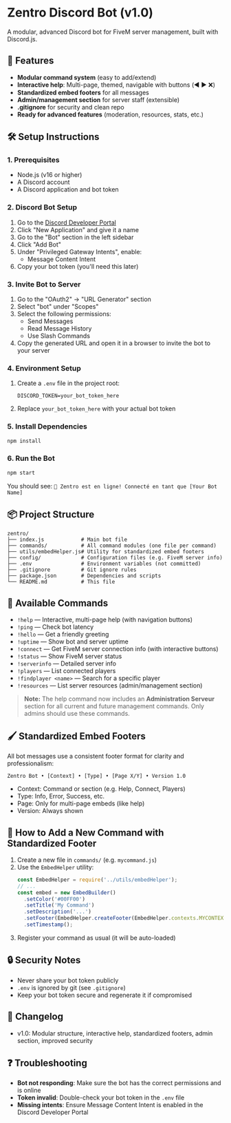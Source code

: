 # Zentro Discord Bot (v1.0)

A modular, advanced Discord bot for FiveM server management, built with Discord.js.

## 🚀 Features

- **Modular command system** (easy to add/extend)
- **Interactive help**: Multi-page, themed, navigable with buttons (◀️ ▶️ ❌)
- **Standardized embed footers** for all messages
- **Admin/management section** for server staff (extensible)
- **.gitignore** for security and clean repo
- **Ready for advanced features** (moderation, resources, stats, etc.)

## 🛠️ Setup Instructions

### 1. Prerequisites
- Node.js (v16 or higher)
- A Discord account
- A Discord application and bot token

### 2. Discord Bot Setup
1. Go to the [Discord Developer Portal](https://discord.com/developers/applications)
2. Click "New Application" and give it a name
3. Go to the "Bot" section in the left sidebar
4. Click "Add Bot"
5. Under "Privileged Gateway Intents", enable:
   - Message Content Intent
6. Copy your bot token (you'll need this later)

### 3. Invite Bot to Server
1. Go to the "OAuth2" → "URL Generator" section
2. Select "bot" under "Scopes"
3. Select the following permissions:
   - Send Messages
   - Read Message History
   - Use Slash Commands
4. Copy the generated URL and open it in a browser to invite the bot to your server

### 4. Environment Setup
1. Create a `.env` file in the project root:
   ```
   DISCORD_TOKEN=your_bot_token_here
   ```
2. Replace `your_bot_token_here` with your actual bot token

### 5. Install Dependencies
```bash
npm install
```

### 6. Run the Bot
```bash
npm start
```

You should see: `🤖 Zentro est en ligne! Connecté en tant que [Your Bot Name]`

## 📦 Project Structure
```
zentro/
├── index.js            # Main bot file
├── commands/           # All command modules (one file per command)
├── utils/embedHelper.js# Utility for standardized embed footers
├── config/             # Configuration files (e.g. FiveM server info)
├── .env                # Environment variables (not committed)
├── .gitignore          # Git ignore rules
├── package.json        # Dependencies and scripts
└── README.md           # This file
```

## 🧩 Available Commands

- `!help` — Interactive, multi-page help (with navigation buttons)
- `!ping` — Check bot latency
- `!hello` — Get a friendly greeting
- `!uptime` — Show bot and server uptime
- `!connect` — Get FiveM server connection info (with interactive buttons)
- `!status` — Show FiveM server status
- `!serverinfo` — Detailed server info
- `!players` — List connected players
- `!findplayer <name>` — Search for a specific player
- `!resources` — List server resources (admin/management section)

> **Note:** The help command now includes an **Administration Serveur** section for all current and future management commands. Only admins should use these commands.

## 🖌️ Standardized Embed Footers
All bot messages use a consistent footer format for clarity and professionalism:
```
Zentro Bot • [Context] • [Type] • [Page X/Y] • Version 1.0
```
- Context: Command or section (e.g. Help, Connect, Players)
- Type: Info, Error, Success, etc.
- Page: Only for multi-page embeds (like help)
- Version: Always shown

## 🧰 How to Add a New Command with Standardized Footer
1. Create a new file in `commands/` (e.g. `mycommand.js`)
2. Use the `EmbedHelper` utility:
   ```js
   const EmbedHelper = require('../utils/embedHelper');
   // ...
   const embed = new EmbedBuilder()
     .setColor('#00FF00')
     .setTitle('My Command')
     .setDescription('...')
     .setFooter(EmbedHelper.createFooter(EmbedHelper.contexts.MYCONTEXT, EmbedHelper.types.INFO))
     .setTimestamp();
   ```
3. Register your command as usual (it will be auto-loaded)

## 🔒 Security Notes
- Never share your bot token publicly
- `.env` is ignored by git (see `.gitignore`)
- Keep your bot token secure and regenerate it if compromised

## 📝 Changelog
- v1.0: Modular structure, interactive help, standardized footers, admin section, improved security

## ❓ Troubleshooting
- **Bot not responding**: Make sure the bot has the correct permissions and is online
- **Token invalid**: Double-check your bot token in the `.env` file
- **Missing intents**: Ensure Message Content Intent is enabled in the Discord Developer Portal 